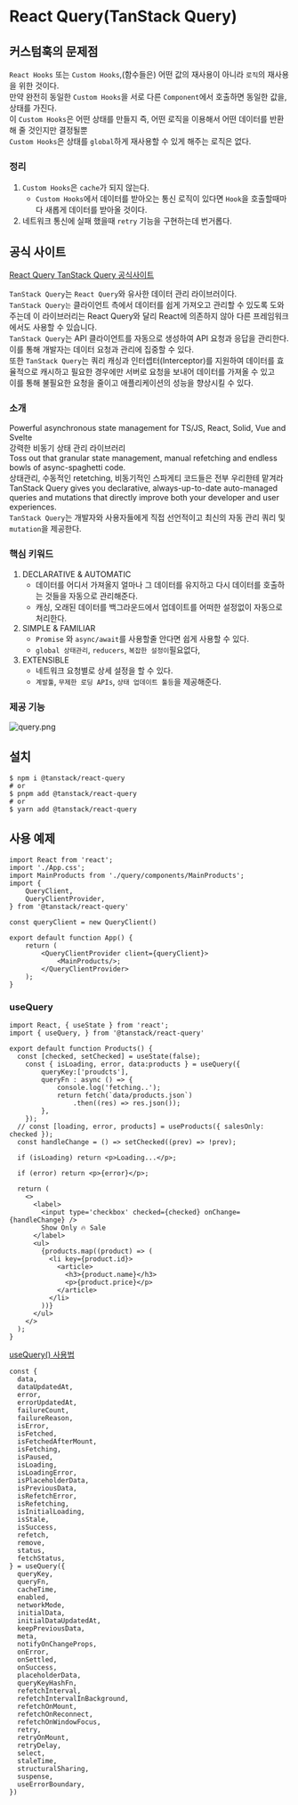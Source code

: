 # React Query(TanStack Query)  
  
## 커스텀훅의 문제점
`React Hooks` 또는 `Custom Hooks`,(함수들은) 어떤 값의 재사용이 아니라 `로직`의 재사용을 위한 것이다.  
만약 완전히 동일한 `Custom Hooks`을 서로 다른 `Component`에서 호출하면 동일한 값을, 상태를 가진다.  
이 `Custom Hooks`은 어떤 상태를 만들지 즉, 어떤 로직을 이용해서 어떤 데이터를 반환해 줄 것인지만 결정될뿐  
`Custom Hooks`은 상태를 `global`하게 재사용할 수 있게 해주는 로직은 없다.  
  

### 정리
1. `Custom Hooks`은 `cache`가 되지 않는다.
   * `Custom Hooks`에서 데이터를 받아오는 통신 로직이 있다면 `Hook`을 호출할때마다 새롭게 데이터를 받아올 것이다.
2. 네트워크 통신에 실패 했을때 `retry` 기능을 구현하는데 번거롭다.
  
## 공식 사이트
[React Query TanStack Query 공식사이트](https://tanstack.com/query/v3/)  

`TanStack Query`는 `React Query`와 유사한 데이터 관리 라이브러이다.  
`TanStack Query는` 클라이언트 측에서 데이터를 쉽게 가져오고 관리할 수 있도록 도와주는데 이 라이브러리는 React Query와 달리 React에 의존하지 않아 다른 프레임워크에서도 사용할 수 있습니다.  
`TanStack Query`는 API 클라이언트를 자동으로 생성하여 API 요청과 응답을 관리한다. 이를 통해 개발자는 데이터 요청과 관리에 집중할 수 있다.  
또한 `TanStack Query`는 쿼리 캐싱과 인터셉터(Interceptor)를 지원하여 데이터를 효율적으로 캐시하고 필요한 경우에만 서버로 요청을 보내어 데이터를 가져올 수 있고    
이를 통해 불필요한 요청을 줄이고 애플리케이션의 성능을 향상시킬 수 있다.  

### 소개
Powerful asynchronous state management for TS/JS, React, Solid, Vue and Svelte  
강력한 비동기 상태 관리 라이브러리  
Toss out that granular state management, manual refetching and endless bowls of async-spaghetti code.  
상태관리, 수동적인 retetching, 비동기적인 스파게티 코드들은 전부 우리한테 맡겨라  
TanStack Query gives you declarative, always-up-to-date auto-managed queries and mutations that directly improve both your developer and user experiences.  
`TanStack Query`는 개발자와 사용자들에게 직접 선언적이고 최신의 자동 관리 쿼리 및 `mutation`을 제공한다.  
  
### 핵심 키워드
1. DECLARATIVE & AUTOMATIC
   * 데이터를 어디서 가져올지 얼마나 그 데이터를 유지하고 다시 데이터를 호출하는 것들을 자동으로 관리해준다.
   * 캐싱,  오래된 데이터를 백그라운드에서 업데이트를 어떠한 설정없이 자동으로 처리한다.
2. SIMPLE & FAMILIAR
   * `Promise` 와 `async/await`를 사용할줄 안다면 쉽게 사용할 수 있다.
   * `global 상태관리`, `reducers`, `복잡한 설정이`필요없다, 
3. EXTENSIBLE
   * 네트워크 요청별로 상세 설정을 할 수 있다.
   * `계발툴`, `무제한 로딩 APIs`, `상태 업데이트 툴등`을 제공해준다.  
### 제공 기능
![query.png](../memo/1.query.png)
  
  
## 설치
```
$ npm i @tanstack/react-query
# or
$ pnpm add @tanstack/react-query
# or
$ yarn add @tanstack/react-query
```
  
## 사용 예제
```
import React from 'react';
import './App.css';
import MainProducts from './query/components/MainProducts';
import {
    QueryClient,
    QueryClientProvider,
} from '@tanstack/react-query'

const queryClient = new QueryClient()

export default function App() {
    return (
        <QueryClientProvider client={queryClient}>
            <MainProducts/>;
        </QueryClientProvider>
    );
}

```
### useQuery
```
import React, { useState } from 'react';
import { useQuery, } from '@tanstack/react-query'

export default function Products() {
  const [checked, setChecked] = useState(false);
    const { isLoading, error, data:products } = useQuery({
        queryKey:['proudcts'],
        queryFn : async () => {
            console.log('fetching..');
            return fetch(`data/products.json`)
                .then((res) => res.json());
        },
    });
  // const [loading, error, products] = useProducts({ salesOnly: checked });
  const handleChange = () => setChecked((prev) => !prev);

  if (isLoading) return <p>Loading...</p>;

  if (error) return <p>{error}</p>;

  return (
    <>
      <label>
        <input type='checkbox' checked={checked} onChange={handleChange} />
        Show Only 🔥 Sale
      </label>
      <ul>
        {products.map((product) => (
          <li key={product.id}>
            <article>
              <h3>{product.name}</h3>
              <p>{product.price}</p>
            </article>
          </li>
        ))}
      </ul>
    </>
  );
}

```

[useQuery() 사용법](https://tanstack.com/query/v4/docs/react/reference/useQuery)
```
const {
  data,
  dataUpdatedAt,
  error,
  errorUpdatedAt,
  failureCount,
  failureReason,
  isError,
  isFetched,
  isFetchedAfterMount,
  isFetching,
  isPaused,
  isLoading,
  isLoadingError,
  isPlaceholderData,
  isPreviousData,
  isRefetchError,
  isRefetching,
  isInitialLoading,
  isStale,
  isSuccess,
  refetch,
  remove,
  status,
  fetchStatus,
} = useQuery({
  queryKey,
  queryFn,
  cacheTime,
  enabled,
  networkMode,
  initialData,
  initialDataUpdatedAt,
  keepPreviousData,
  meta,
  notifyOnChangeProps,
  onError,
  onSettled,
  onSuccess,
  placeholderData,
  queryKeyHashFn,
  refetchInterval,
  refetchIntervalInBackground,
  refetchOnMount,
  refetchOnReconnect,
  refetchOnWindowFocus,
  retry,
  retryOnMount,
  retryDelay,
  select,
  staleTime,
  structuralSharing,
  suspense,
  useErrorBoundary,
})
```

